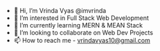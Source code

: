 - 👋 Hi, I’m Vrinda Vyas @imvrinda
- 👀 I’m interested in Full Stack Web Development 
- 🌱 I’m currently learning MERN & MEAN Stack
- 💞️ I’m looking to collaborate on Web Dev Projects
- 📫 How to reach me - vrindavyas10@gmail.com

<!---
imvrinda/imvrinda is a ✨ special ✨ repository because its `README.md` (this file) appears on your GitHub profile.
You can click the Preview link to take a look at your changes.
--->
